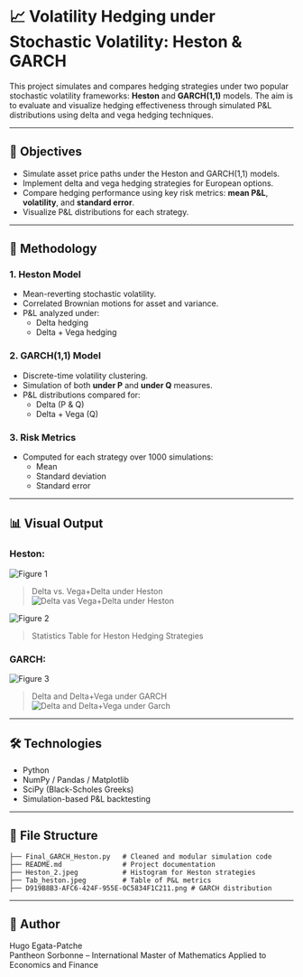 # 📈 Volatility Hedging under Stochastic Volatility: Heston & GARCH

This project simulates and compares hedging strategies under two popular stochastic volatility frameworks: **Heston** and **GARCH(1,1)** models. The aim is to evaluate and visualize hedging effectiveness through simulated P&L distributions using delta and vega hedging techniques.

---

## 🎯 Objectives

- Simulate asset price paths under the Heston and GARCH(1,1) models.
- Implement delta and vega hedging strategies for European options.
- Compare hedging performance using key risk metrics: **mean P&L**, **volatility**, and **standard error**.
- Visualize P&L distributions for each strategy.

---

## 🧠 Methodology

### 1. Heston Model
- Mean-reverting stochastic volatility.
- Correlated Brownian motions for asset and variance.
- P&L analyzed under:
  - Delta hedging
  - Delta + Vega hedging

### 2. GARCH(1,1) Model
- Discrete-time volatility clustering.
- Simulation of both **under P** and **under Q** measures.
- P&L distributions compared for:
  - Delta (P & Q)
  - Delta + Vega (Q)

### 3. Risk Metrics
- Computed for each strategy over 1000 simulations:
  - Mean
  - Standard deviation
  - Standard error

---

## 📊 Visual Output

### Heston:
![Figure 1](Heston_2.jpeg)
> Delta vs. Vega+Delta under Heston
![Delta vas Vega+Delta under Heston](smile.png)


![Figure 2](Tab_heston.jpeg)
> Statistics Table for Heston Hedging Strategies

### GARCH:
![Figure 3](D919B8B3-AFC6-424F-955E-0C5834F1C211.png)
> Delta and Delta+Vega under GARCH
![Delta and Delta+Vega under Garch](term_structure.png)
---

## 🛠️ Technologies

- Python
- NumPy / Pandas / Matplotlib
- SciPy (Black-Scholes Greeks)
- Simulation-based P&L backtesting

---

## 📁 File Structure

```
├── Final_GARCH_Heston.py   # Cleaned and modular simulation code
├── README.md               # Project documentation
├── Heston_2.jpeg           # Histogram for Heston strategies
├── Tab_heston.jpeg         # Table of P&L metrics
├── D919B8B3-AFC6-424F-955E-0C5834F1C211.png # GARCH distribution
```

---

## 📌 Author

Hugo Egata-Patche  
Pantheon Sorbonne – International Master of Mathematics Applied to Economics and Finance  
